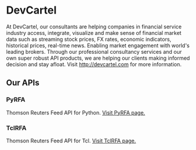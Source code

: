 # DevCartel
At DevCartel, our consultants are helping companies in financial service industry access, integrate, visualize and make sense of financial market data such as streaming stock prices, FX rates, economic indicators, historical prices, real-time news. Enabling market engagement with world's leading brokers. Through our professional consultancy services and our own super robust API products, we are helping our clients making informed decision and stay afloat. Visit http://devcartel.com for more information.

## Our APIs

### PyRFA

Thomson Reuters Feed API for Python. [Visit PyRFA page.](https://github.com/devcartel/api/tree/master/pyrfa)

### TclRFA

Thomson Reuters Feed API for Tcl. [Visit TclRFA page.](https://github.com/devcartel/api/tree/master/tclrfa)

